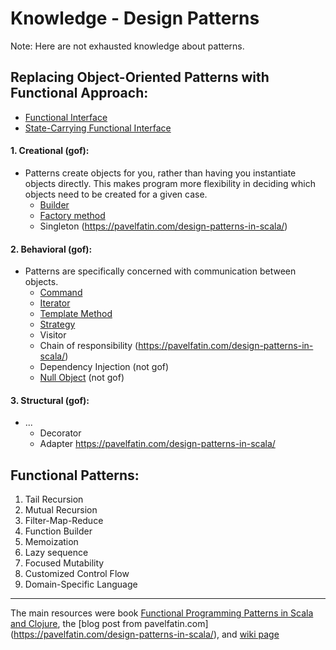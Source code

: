 Knowledge - Design Patterns
====================

Note: Here are not exhausted knowledge about patterns.

## Replacing Object-Oriented Patterns with Functional Approach:
 - [Functional Interface](https://github.com/OndrejKucera/knowledge_patterns/blob/master/Functional_Interface.md)
 - [State-Carrying Functional Interface](https://github.com/OndrejKucera/knowledge_patterns/blob/master/State-Carrying_Functional_Interface.md)

#### 1. Creational (gof):
  - Patterns create objects for you, rather than having you instantiate objects directly. This makes program more flexibility in deciding which objects need to be created for a given case.
    - [Builder](https://github.com/OndrejKucera/knowledge_patterns/blob/master/Builder.md)
    - [Factory method](https://github.com/OndrejKucera/knowledge_patterns/blob/master/Factory_Method.md)
    - Singleton (https://pavelfatin.com/design-patterns-in-scala/)

#### 2. Behavioral (gof):
 - Patterns are specifically concerned with communication between objects.
   - [Command](https://github.com/OndrejKucera/knowledge_patterns/blob/master/Command.md)
   - [Iterator](https://github.com/OndrejKucera/knowledge_patterns/blob/master/Iterator.md)
   - [Template Method](https://github.com/OndrejKucera/knowledge_patterns/blob/master/Template_Method.md)
   - [Strategy](https://github.com/OndrejKucera/knowledge_patterns/blob/master/Strategy.md)
   - Visitor
   - Chain of responsibility (https://pavelfatin.com/design-patterns-in-scala/)
   - Dependency Injection (not gof)
   - [Null Object](https://github.com/OndrejKucera/knowledge_patterns/blob/master/Null_Object.md) (not gof)

#### 3. Structural (gof):
 - ...
   - Decorator
   - Adapter https://pavelfatin.com/design-patterns-in-scala/


## Functional Patterns:
1. Tail Recursion
2. Mutual Recursion
3. Filter-Map-Reduce
4. Function Builder
5. Memoization
6. Lazy sequence
7. Focused Mutability
8. Customized Control Flow
9. Domain-Specific Language

---
The main resources were book [Functional Programming Patterns in Scala and Clojure](https://www.goodreads.com/book/show/17610214-functional-programming-patterns-in-scala-and-clojure), the [blog post from pavelfatin.com] (https://pavelfatin.com/design-patterns-in-scala/), and [wiki page](https://en.wikipedia.org/wiki/Design_Patterns#Patterns_by_Type)
